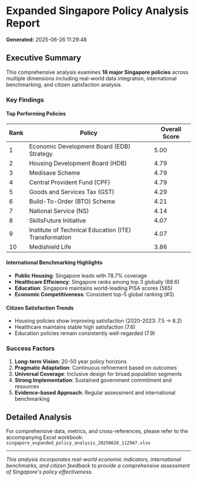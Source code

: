 # Expanded Singapore Policy Analysis Report

**Generated:** 2025-06-26 11:29:48

## Executive Summary

This comprehensive analysis examines **16 major Singapore policies** across multiple dimensions including real-world data integration, international benchmarking, and citizen satisfaction analysis.

### Key Findings

#### Top Performing Policies

| Rank | Policy | Overall Score |
|------|--------|---------------|
| 1 | Economic Development Board (EDB) Strategy | 5.00 |
| 2 | Housing Development Board (HDB) | 4.79 |
| 3 | Medisave Scheme | 4.79 |
| 4 | Central Provident Fund (CPF) | 4.79 |
| 5 | Goods and Services Tax (GST) | 4.29 |
| 6 | Build-To-Order (BTO) Scheme | 4.21 |
| 7 | National Service (NS) | 4.14 |
| 8 | SkillsFuture Initiative | 4.07 |
| 9 | Institute of Technical Education (ITE) Transformation | 4.07 |
| 10 | Medishield Life | 3.86 |

#### International Benchmarking Highlights

- **Public Housing**: Singapore leads with 78.7% coverage
- **Healthcare Efficiency**: Singapore ranks among top 3 globally (88.6)
- **Education**: Singapore maintains world-leading PISA scores (565)
- **Economic Competitiveness**: Consistent top-5 global ranking (#3)

#### Citizen Satisfaction Trends

- Housing policies show improving satisfaction (2020-2023: 7.5 → 8.2)
- Healthcare maintains stable high satisfaction (7.6)
- Education policies remain consistently well-regarded (7.9)

### Success Factors

1. **Long-term Vision**: 20-50 year policy horizons
2. **Pragmatic Adaptation**: Continuous refinement based on outcomes
3. **Universal Coverage**: Inclusive design for broad population segments
4. **Strong Implementation**: Sustained government commitment and resources
5. **Evidence-based Approach**: Regular assessment and international benchmarking

## Detailed Analysis

For comprehensive data, metrics, and cross-references, please refer to the accompanying Excel workbook:
`singapore_expanded_policy_analysis_20250626_112947.xlsx`

---
*This analysis incorporates real-world economic indicators, international benchmarks, and citizen feedback to provide a comprehensive assessment of Singapore's policy effectiveness.*
